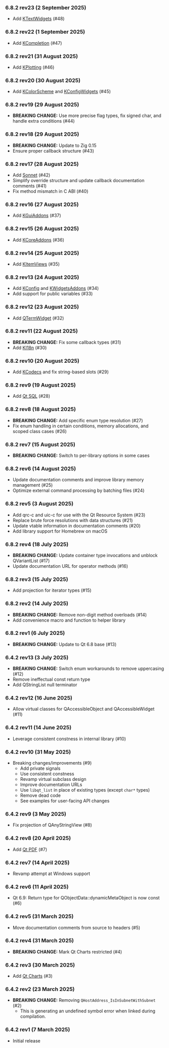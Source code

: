 
### 6.8.2 rev23 (2 September 2025)

* Add [KTextWidgets](https://api-staging.kde.org/ktextwidgets-index.html) (#48)

### 6.8.2 rev22 (1 September 2025)

* Add [KCompletion](https://api-staging.kde.org/kcompletion-index.html) (#47)

### 6.8.2 rev21 (31 August 2025)

* Add [KPlotting](https://api-staging.kde.org/kplotting-index.html) (#46)

### 6.8.2 rev20 (30 August 2025)

* Add [KColorScheme](https://api-staging.kde.org/kcolorscheme-index.html) and [KConfigWidgets](https://api-staging.kde.org/kconfigwidgets-index.html) (#45)

### 6.8.2 rev19 (29 August 2025)

* **BREAKING CHANGE:** Use more precise flag types, fix signed char, and handle extra conditions (#44)

### 6.8.2 rev18 (29 August 2025)

* **BREAKING CHANGE:** Update to Zig 0.15
* Ensure proper callback structure (#43)

### 6.8.2 rev17 (28 August 2025)

* Add [Sonnet](https://api-staging.kde.org/sonnet-index.html) (#42)
* Simplify override structure and update callback documentation comments (#41)
* Fix method mismatch in C ABI (#40)

### 6.8.2 rev16 (27 August 2025)

* Add [KGuiAddons](https://api-staging.kde.org/kguiaddons-index.html) (#37)

### 6.8.2 rev15 (26 August 2025)

* Add [KCoreAddons](https://api-staging.kde.org/kcoreaddons-index.html) (#36)

### 6.8.2 rev14 (25 August 2025)

* Add [KItemViews](https://api-staging.kde.org/kitemviews-index.html) (#35)

### 6.8.2 rev13 (24 August 2025)

* Add [KConfig](https://api-staging.kde.org/kconfig-index.html) and [KWidgetsAddons](https://api-staging.kde.org/kwidgetsaddons-index.html) (#34)
* Add support for public variables (#33)

### 6.8.2 rev12 (23 August 2025)

* Add [QTermWidget](https://github.com/lxqt/qtermwidget) (#32)

### 6.8.2 rev11 (22 August 2025)

* **BREAKING CHANGE:** Fix some callback types (#31)
* Add [KI18n](https://api-staging.kde.org/ki18n-index.html) (#30)

### 6.8.2 rev10 (20 August 2025)

* Add [KCodecs](https://api-staging.kde.org/kcodecs-index.html) and fix string-based slots (#29)

### 6.8.2 rev9 (19 August 2025)

* Add [Qt SQL](https://doc.qt.io/qt-6/qtsql-index.html) (#28)

### 6.8.2 rev8 (18 August 2025)

* **BREAKING CHANGE:** Add specific enum type resolution (#27)
* Fix enum handling in certain conditions, memory allocations, and scoped class cases (#26)

### 6.8.2 rev7 (15 August 2025)

* **BREAKING CHANGE:** Switch to per-library options in some cases

### 6.8.2 rev6 (14 August 2025)

* Update documentation comments and improve library memory management (#25)
* Optimize external command processing by batching files (#24)

### 6.8.2 rev5 (3 August 2025)

* Add qrc-c and uic-c for use with the Qt Resource System (#23)
* Replace brute force resolutions with data structures (#21)
* Update vtable information in documentation comments (#20)
* Add library support for Homebrew on macOS

### 6.8.2 rev4 (18 July 2025)

* **BREAKING CHANGE:** Update container type invocations and unblock QVariantList (#17)
* Update documentation URL for operator methods (#16)

### 6.8.2 rev3 (15 July 2025)

* Add projection for iterator types (#15)

### 6.8.2 rev2 (14 July 2025)

* **BREAKING CHANGE:** Remove non-digit method overloads (#14)
* Add convenience macro and function to helper library

### 6.8.2 rev1 (6 July 2025)

* **BREAKING CHANGE:** Update to Qt 6.8 base (#13)

### 6.4.2 rev13 (3 July 2025)

* **BREAKING CHANGE:** Switch enum workarounds to remove uppercasing (#12)
* Remove ineffectual const return type
* Add QStringList null terminator

### 6.4.2 rev12 (16 June 2025)

* Allow virtual classes for QAccessibleObject and QAccessibleWidget (#11)

### 6.4.2 rev11 (14 June 2025)

* Leverage consistent constness in internal library (#10)

### 6.4.2 rev10 (31 May 2025)

* Breaking changes/improvements (#9)
  * Add private signals
  * Use consistent constness
  * Revamp virtual subclass design
  * Improve documentation URLs
  * Use `libqt_list` in place of existing types (except `char*` types)
  * Remove dead code
  * See examples for user-facing API changes

### 6.4.2 rev9 (3 May 2025)

* Fix projection of QAnyStringView (#8)

### 6.4.2 rev8 (20 April 2025)

* Add [Qt PDF](https://doc.qt.io/qt-6/qtpdf-index.html) (#7)

### 6.4.2 rev7 (14 April 2025)

* Revamp attempt at Windows support

### 6.4.2 rev6 (11 April 2025)

* Qt 6.9: Return type for QObjectData::dynamicMetaObject is now const (#6)

### 6.4.2 rev5 (31 March 2025)

* Move documentation comments from source to headers (#5)

### 6.4.2 rev4 (31 March 2025)

* **BREAKING CHANGE:** Mark Qt Charts restricted (#4)

### 6.4.2 rev3 (30 March 2025)

* Add [Qt Charts](https://doc.qt.io/qt-6/qtcharts-index.html) (#3)

### 6.4.2 rev2 (23 March 2025)

* **BREAKING CHANGE:** Removing `QHostAddress_IsInSubnetWithSubnet` (#2)
  * This is generating an undefined symbol error when linked during compilation.

### 6.4.2 rev1 (7 March 2025)

* Initial release
